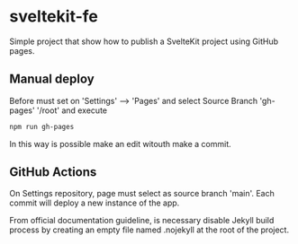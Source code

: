 # sveltekit-fe

Simple project that show how to publish a SvelteKit project using GitHub pages.

## Manual deploy

Before must set on 'Settings' --> 'Pages' and select Source Branch 'gh-pages' '/root' and execute

```bash
npm run gh-pages
```

In this way is possible make an edit witouth make a commit.

## GitHub Actions

On Settings repository, page must select as source branch 'main'. Each commit will deploy a new instance of the app.

From official documentation guideline, is necessary disable Jekyll build process by creating an empty file named .nojekyll at the root of the project.
